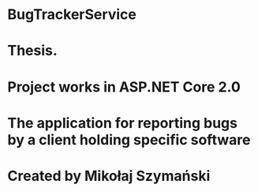# BugTrackerService
# Thesis.
# Project works in ASP.NET Core 2.0
# The application for reporting bugs by a client holding specific software
# Created by Mikołaj Szymański

